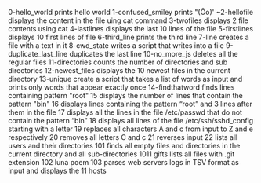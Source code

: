 0-hello_world prints hello world
1-confused_smiley prints "(Ôo)'
~2-hellofile displays the content in the file uing cat command
3-twofiles displays 2 file contents using cat
4-lastlines displays the last 10 lines of the file
5-firstlines displays 10 first lines of file
6-third_line prints the third line
7-line creates a file with a text in it
8-cwd_state writes a script that writes into a file
9-duplicate_last_line duplicates the last line
10-no_more_js deletes all the regular files
11-directories counts the number of directories and sub directories
12-newest_files displays the 10 newest files in the current directory
13-unique create a script that takes a list of words as input and prints only words that appear exactly once
14-findthatword finds lines containing pattern "root"
15 displays the number of lines that contain the pattern "bin"
16 displays lines containing the pattern “root” and 3 lines after them in the file
17 displays all the lines in the file /etc/passwd that do not contain the pattern “bin”
18 displays all lines of the file /etc/ssh/sshd_config starting with a letter
19 replaces all characters A and c from input to Z and e respectively
20 removes all letters C and c
21 reverses input
22 lists all users and their directories
101  finds all empty files and directories in the current directory and all sub-directories
1011 gifts lists all files with .git extension
102 luna poem
103  parses web servers logs in TSV format as input and displays the 11 hosts
